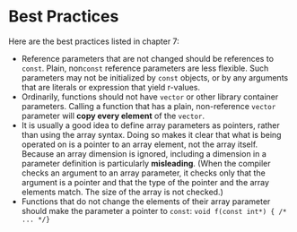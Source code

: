 # Best Practices

Here are the best practices listed in chapter 7:

- Reference parameters that are not changed should be references to `const`. Plain, non`const` reference parameters are less flexible. Such parameters may not be initialized by `const` objects, or by any arguments that are literals or expression that yield r-values.
- Ordinarily, functions should not have `vector` or other library container parameters. Calling a function that has a plain, non-reference `vector` parameter will **copy every element** of the `vector`.
- It is usually a good idea to define array parameters as pointers, rather than using the array syntax. Doing so makes it clear that what is being operated on is a pointer to an array element, not the array itself. Because an array dimension is ignored, including a dimension in a parameter definition is particularly **misleading**. (When the compiler checks an argument to an array parameter, it checks only that the argument is a pointer and that the type of the pointer and the array elements match. The size of the array is not checked.)
- Functions that do not change the elements of their array parameter should make the parameter a pointer to `const`: `void f(const int*) { /* ... */}`
